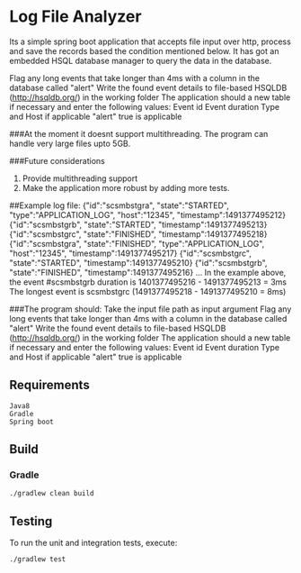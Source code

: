 # Log File Analyzer
Its a simple spring boot application that accepts file input over http, process and save the records based the condition mentioned below. It has got an embedded HSQL database manager to query the data in the database.

Flag any long events that take longer than 4ms with a column in the database called "alert" Write the found event details to file-based HSQLDB (http://hsqldb.org/) in the working folder
The application should a new table if necessary and enter the following values: Event id
Event duration
Type and Host if applicable "alert" true is applicable

###At the moment it doesnt support multithreading. The program can handle very large files upto 5GB. 

###Future considerations
1. Provide multithreading support
2. Make the application more robust by adding more tests.


##Example log file:
{"id":"scsmbstgra", "state":"STARTED", "type":"APPLICATION_LOG",
"host":"12345", "timestamp":1491377495212}
{"id":"scsmbstgrb", "state":"STARTED", "timestamp":1491377495213}
{"id":"scsmbstgrc", "state":"FINISHED", "timestamp":1491377495218}
{"id":"scsmbstgra", "state":"FINISHED", "type":"APPLICATION_LOG",
"host":"12345", "timestamp":1491377495217}
{"id":"scsmbstgrc", "state":"STARTED", "timestamp":1491377495210}
{"id":"scsmbstgrb", "state":"FINISHED", "timestamp":1491377495216}
...
In the example above, the event #scsmbstgrb duration is 1401377495216 - 1491377495213 = 3ms The longest event is scsmbstgrc (1491377495218 - 1491377495210 = 8ms)

###The program should:
Take the input file path as input argument
Flag any long events that take longer than 4ms with a column in the database called "alert" Write the found event details to file-based HSQLDB (http://hsqldb.org/) in the working folder
The application should a new table if necessary and enter the following values: Event id
Event duration
Type and Host if applicable "alert" true is applicable

## Requirements
```
Java8
Gradle
Spring boot
```

## Build

### Gradle

```
./gradlew clean build
```

## Testing
To run the unit and integration tests, execute:

```
./gradlew test
```


